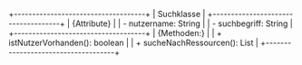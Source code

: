 +------------------------------------+
|             Suchklasse             |
+------------------------------------+
|       {Attribute}                  |
| - nutzername: String               |
| - suchbegriff: String              |
+------------------------------------+
|       {Methoden:}                  |
| + istNutzerVorhanden(): boolean    |
| + sucheNachRessourcen(): List<Ressource> |
+------------------------------------+
